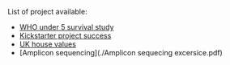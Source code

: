 List of project available:

  * [WHO under 5 survival study](http://htmlpreview.github.io/?https://github.com/CN3ves/DataProjects/blob/master/docs/AnalyticalReport_WHO.html)
  * [Kickstarter project success](./NarrativeAnalytics_Kickstarter.html)
  * [UK house values](./Machine%20Learning%20Exercise.pdf)
  * [Amplicon sequencing](./Amplicon sequecing excersice.pdf)
  
  
